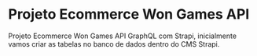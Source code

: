 # Projeto Ecommerce Won Games API

Projeto Ecommerce Won Games API GraphQL com Strapi, inicialmente vamos criar as tabelas no banco de dados dentro do CMS Strapi.
